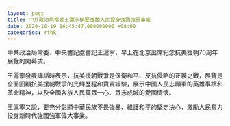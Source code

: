 ```yaml
---
layout: post
title: 中共政治局常委王滬寧稱要激勵人民投身強國強軍事業
date: 2020-10-19 16:45:47.000000000 +08:00
categories: rthk
---
```


中共政治局常委、中央書記處書記王滬寧，早上在北京出席紀念抗美援朝70周年展覽的開幕式。

王滬寧發表講話時表示，抗美援朝戰爭是保衛和平、反抗侵略的正義之戰，展覽是全面回顧抗美援朝戰爭的光輝歷程和寶貴經驗，展示中國人民志願軍的英雄事蹟和革命精神，以及全國各族人民萬眾一心、眾志成城的愛國情懷。

王滬寧又說，要充分彰顯中華民族不畏強暴、維護和平的堅定決心，激勵人民奮力投身新時代強國強軍偉大事業。

